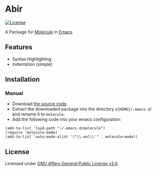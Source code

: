 # Abir
[![License]](#license)

A Package for [Molecule] in [Emacs].

[License]: https://img.shields.io/github/license/yangby-cryptape/emacs-molecule.svg

## Features

- Syntax Highlighting
- Indentation (simple)

## Installation

### Manual

- Download [the source code](https://github.com/yangby-cryptape/emacs-molecule/archive/master.zip).
- Extract the downloaded package into the directory `${HOME}/.emacs.d/` and rename it to `molecule`.
- Add the following code into your emacs configuration:

```elisp
(add-to-list 'load-path "~/.emacs.d/molecule")
(require 'molecule-mode)
(add-to-list 'auto-mode-alist '("\\.mol\\'" . molecule-mode))
```

## License

Licensed under [GNU Affero General Public License v3.0].

[GNU Affero General Public License v3.0]: LICENSE

[Molecule]: https://github.com/nervosnetwork/molecule
[Emacs]: https://www.gnu.org/software/emacs/
